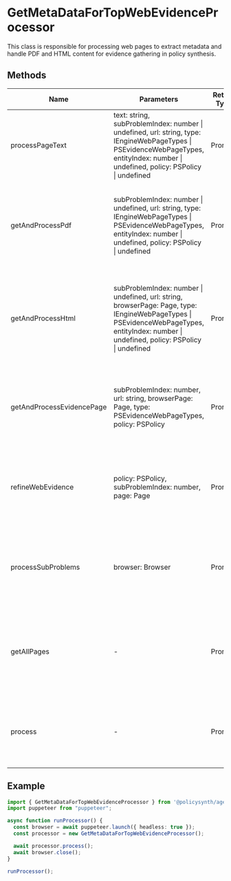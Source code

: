 # GetMetaDataForTopWebEvidenceProcessor

This class is responsible for processing web pages to extract metadata and handle PDF and HTML content for evidence gathering in policy synthesis.

## Methods

| Name                          | Parameters                                                                                                      | Return Type | Description                                                                                     |
|-------------------------------|-----------------------------------------------------------------------------------------------------------------|-------------|-------------------------------------------------------------------------------------------------|
| processPageText               | text: string, subProblemIndex: number \| undefined, url: string, type: IEngineWebPageTypes \| PSEvidenceWebPageTypes, entityIndex: number \| undefined, policy: PSPolicy \| undefined | Promise<void> | Processes the text of a web page to extract metadata and save it.                               |
| getAndProcessPdf              | subProblemIndex: number \| undefined, url: string, type: IEngineWebPageTypes \| PSEvidenceWebPageTypes, entityIndex: number \| undefined, policy: PSPolicy \| undefined | Promise<void> | Handles the processing of a PDF file from a URL, extracting text and processing it for metadata. |
| getAndProcessHtml             | subProblemIndex: number \| undefined, url: string, browserPage: Page, type: IEngineWebPageTypes \| PSEvidenceWebPageTypes, entityIndex: number \| undefined, policy: PSPolicy \| undefined | Promise<void> | Fetches and processes HTML content from a URL, extracting and processing text for metadata.      |
| getAndProcessEvidencePage     | subProblemIndex: number, url: string, browserPage: Page, type: PSEvidenceWebPageTypes, policy: PSPolicy          | Promise<boolean> | Determines the content type of a URL and processes it accordingly as HTML or PDF.               |
| refineWebEvidence             | policy: PSPolicy, subProblemIndex: number, page: Page                                                            | Promise<void> | Processes and refines web evidence for a given policy and sub-problem index.                    |
| processSubProblems            | browser: Browser                                                                                                | Promise<void> | Processes sub-problems to refine web evidence using multiple browser pages.                     |
| getAllPages                   | -                                                                                                               | Promise<void> | Manages the browser lifecycle and processes all sub-problems for web evidence gathering.        |
| process                       | -                                                                                                               | Promise<void> | Initiates the process of gathering and refining web metadata for evidence.                      |

## Example

```typescript
import { GetMetaDataForTopWebEvidenceProcessor } from '@policysynth/agents/policies/web/getMetaDataForTopWebEvidence.js';
import puppeteer from "puppeteer";

async function runProcessor() {
  const browser = await puppeteer.launch({ headless: true });
  const processor = new GetMetaDataForTopWebEvidenceProcessor();

  await processor.process();
  await browser.close();
}

runProcessor();
```